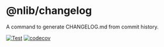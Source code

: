 # @nlib/changelog

A command to generate CHANGELOG.md from commit history.

[![Test](https://github.com/nlibjs/changelog/actions/workflows/test.yml/badge.svg?branch=main&event=push)](https://github.com/nlibjs/changelog/actions/workflows/test.yml)
[![codecov](https://codecov.io/gh/nlibjs/changelog/branch/master/graph/badge.svg)](https://codecov.io/gh/nlibjs/changelog)
